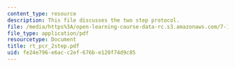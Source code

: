 ```yaml
---
content_type: resource
description: This file discusses the two step protocol.
file: /media/https%3A/open-learning-course-data-rc.s3.amazonaws.com/7-16-experimental-molecular-biology-biotechnology-ii-spring-2005/fe24e796e6acc2ef676be120f74d9c85_rt_pcr_2step.pdf
file_type: application/pdf
resourcetype: Document
title: rt_pcr_2step.pdf
uid: fe24e796-e6ac-c2ef-676b-e120f74d9c85
---
```


